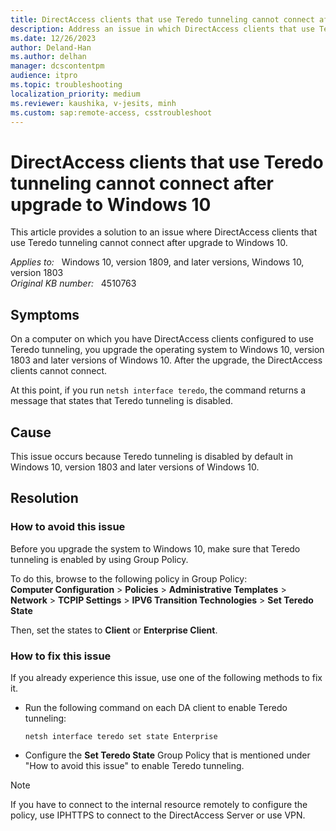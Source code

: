 ```yaml
---
title: DirectAccess clients that use Teredo tunneling cannot connect after upgrade to Windows 10
description: Address an issue in which DirectAccess clients that use Teredo tunneling cannot connect after you upgrade the system to Windows 10.
ms.date: 12/26/2023
author: Deland-Han
ms.author: delhan
manager: dcscontentpm
audience: itpro
ms.topic: troubleshooting
localization_priority: medium
ms.reviewer: kaushika, v-jesits, minh
ms.custom: sap:remote-access, csstroubleshoot
---
```

# DirectAccess clients that use Teredo tunneling cannot connect after upgrade to Windows 10

This article provides a solution to an issue where DirectAccess clients that use Teredo tunneling cannot connect after upgrade to Windows 10.

_Applies to:_ &nbsp; Windows 10, version 1809, and later versions, Windows 10, version 1803  
_Original KB number:_ &nbsp; 4510763

## Symptoms

On a computer on which you have DirectAccess clients configured to use Teredo tunneling, you upgrade the operating system to Windows 10, version 1803 and later versions of Windows 10. After the upgrade, the DirectAccess clients cannot connect.

At this point, if you run `netsh interface teredo`, the command returns a message that states that Teredo tunneling is disabled.

## Cause

This issue occurs because Teredo tunneling is disabled by default in Windows 10, version 1803 and later versions of Windows 10.

## Resolution

### How to avoid this issue

Before you upgrade the system to Windows 10, make sure that Teredo tunneling is enabled by using Group Policy.

To do this, browse to the following policy in Group Policy:  
**Computer Configuration** > **Policies** > **Administrative Templates** > **Network** > **TCPIP Settings** > **IPV6 Transition Technologies** > **Set Teredo State**

Then, set the states to **Client** or **Enterprise Client**.  

### How to fix this issue

If you already experience this issue, use one of the following methods to fix it.

- Run the following command on each DA client to enable Teredo tunneling:

    ```console
    netsh interface teredo set state Enterprise
    ```

- Configure the **Set Teredo State** Group Policy that is mentioned under "How to avoid this issue" to enable Teredo tunneling.

> [!Note]
> If you have to connect to the internal resource remotely to configure the policy, use IPHTTPS to connect to the DirectAccess Server or use VPN.
